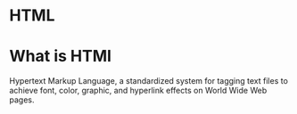 #     HTML 

# What is HTMl  

Hypertext Markup Language, a standardized system for tagging text files to achieve font, color, graphic, and hyperlink effects on World Wide Web pages.
  
 
  
  

